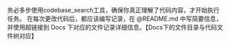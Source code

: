 务必多步使用codebase_search工具，确保你真正理解了代码内容，才开始执行任务。
在每次更改代码后，都应该编写记录，在 @README.md 中写简要信息，并使用超链接到 Docs 下对应的文件记录详细信息。【Docs下的文件目录与代码文件树对应】